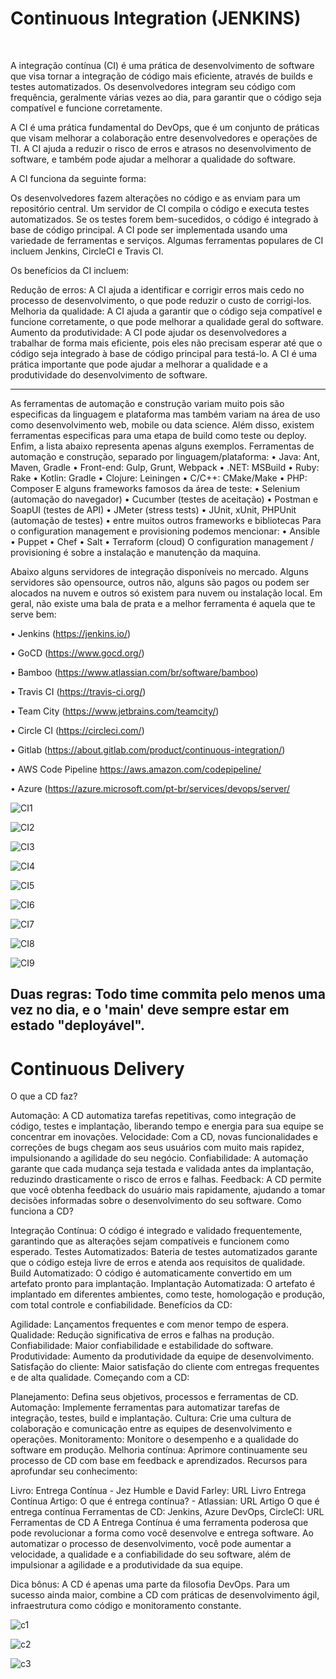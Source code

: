 # Continuous Integration (JENKINS)

<br> 

A integração contínua (CI) é uma prática de desenvolvimento de software que visa tornar a integração de código mais eficiente, através de builds e testes automatizados. Os desenvolvedores integram seu código com frequência, geralmente várias vezes ao dia, para garantir que o código seja compatível e funcione corretamente.

A CI é uma prática fundamental do DevOps, que é um conjunto de práticas que visam melhorar a colaboração entre desenvolvedores e operações de TI. A CI ajuda a reduzir o risco de erros e atrasos no desenvolvimento de software, e também pode ajudar a melhorar a qualidade do software.

A CI funciona da seguinte forma:

Os desenvolvedores fazem alterações no código e as enviam para um repositório central.
Um servidor de CI compila o código e executa testes automatizados.
Se os testes forem bem-sucedidos, o código é integrado à base de código principal.
A CI pode ser implementada usando uma variedade de ferramentas e serviços. Algumas ferramentas populares de CI incluem Jenkins, CircleCI e Travis CI.

Os benefícios da CI incluem:

Redução de erros: A CI ajuda a identificar e corrigir erros mais cedo no processo de desenvolvimento, o que pode reduzir o custo de corrigi-los.
Melhoria da qualidade: A CI ajuda a garantir que o código seja compatível e funcione corretamente, o que pode melhorar a qualidade geral do software.
Aumento da produtividade: A CI pode ajudar os desenvolvedores a trabalhar de forma mais eficiente, pois eles não precisam esperar até que o código seja integrado à base de código principal para testá-lo.
A CI é uma prática importante que pode ajudar a melhorar a qualidade e a produtividade do desenvolvimento de software.

<hr>

As ferramentas de automação e construção variam muito pois são especificas da linguagem e plataforma mas também variam na área de uso como desenvolvimento web, mobile ou data science. Além disso, existem ferramentas especificas para uma etapa de build como teste ou deploy. Enfim, a lista abaixo representa apenas alguns exemplos.
Ferramentas de automação e construção, separado por linguagem/plataforma:
•	Java: Ant, Maven, Gradle
•	Front-end: Gulp, Grunt, Webpack
•	.NET: MSBuild
•	Ruby: Rake
•	Kotlin: Gradle
•	Clojure: Leiningen
•	C/C++: CMake/Make
•	PHP: Composer
E alguns frameworks famosos da área de teste:
•	Selenium (automação do navegador)
•	Cucumber (testes de aceitação)
•	Postman e SoapUI (testes de API)
•	JMeter (stress tests)
•	JUnit, xUnit, PHPUnit (automação de testes)
•	entre muitos outros frameworks e bibliotecas
Para o configuration management e provisioning podemos mencionar:
•	Ansible
•	Puppet
•	Chef
•	Salt
•	Terraform (cloud)
O configuration management / provisioning é sobre a instalação e manutenção da maquina.


Abaixo alguns servidores de integração disponíveis no mercado. Alguns servidores são opensource, outros não, alguns são pagos ou podem ser alocados na nuvem e outros só existem para nuvem ou instalação local.
Em geral, não existe uma bala de prata e a melhor ferramenta é aquela que te serve bem:

•	Jenkins (https://jenkins.io/)

•	GoCD (https://www.gocd.org/)

•	Bamboo (https://www.atlassian.com/br/software/bamboo)

•	Travis CI (https://travis-ci.org/)

•	Team City (https://www.jetbrains.com/teamcity/)

•	Circle CI (https://circleci.com/)

•	Gitlab (https://about.gitlab.com/product/continuous-integration/)

•	AWS Code Pipeline https://aws.amazon.com/codepipeline/

•	Azure (https://azure.microsoft.com/pt-br/services/devops/server/

![CI1](https://github.com/Rafael-Bessa/CI-CD/assets/104053775/980c906a-db86-452f-bace-6d66db8291b6)

![CI2](https://github.com/Rafael-Bessa/CI-CD/assets/104053775/4c1676c0-501e-4497-9d6b-1503e98f03a4)

![CI3](https://github.com/Rafael-Bessa/CI-CD/assets/104053775/7908c1c3-c0e4-4250-a018-1024d7450793)

![CI4](https://github.com/Rafael-Bessa/CI-CD/assets/104053775/b81fb8b4-3181-4af3-bbd4-c4cdb99b8ce0)

![CI5](https://github.com/Rafael-Bessa/CI-CD/assets/104053775/6ce7c3cf-d542-434a-b264-4fb05c7de1d3)

![CI6](https://github.com/Rafael-Bessa/CI-CD/assets/104053775/2252cd20-a9b5-4be5-9535-d6d64364b517)

![CI7](https://github.com/Rafael-Bessa/CI-CD/assets/104053775/e767a29e-9c05-4ea5-9696-ed33fbc3e952)

![CI8](https://github.com/Rafael-Bessa/CI-CD/assets/104053775/217adb13-e8ba-4fb5-b75a-9dd5a6882a08)

![CI9](https://github.com/Rafael-Bessa/CI-CD/assets/104053775/4dde8722-88ac-4b9d-9ff2-c98ea1f83c2a)

## Duas regras: Todo time commita pelo menos uma vez no dia, e o 'main' deve sempre estar em estado "deployável".

# Continuous Delivery 

O que a CD faz?

Automação: A CD automatiza tarefas repetitivas, como integração de código, testes e implantação, liberando tempo e energia para sua equipe se concentrar em inovações.
Velocidade: Com a CD, novas funcionalidades e correções de bugs chegam aos seus usuários com muito mais rapidez, impulsionando a agilidade do seu negócio.
Confiabilidade: A automação garante que cada mudança seja testada e validada antes da implantação, reduzindo drasticamente o risco de erros e falhas.
Feedback: A CD permite que você obtenha feedback do usuário mais rapidamente, ajudando a tomar decisões informadas sobre o desenvolvimento do seu software.
Como funciona a CD?

Integração Contínua: O código é integrado e validado frequentemente, garantindo que as alterações sejam compatíveis e funcionem como esperado.
Testes Automatizados: Bateria de testes automatizados garante que o código esteja livre de erros e atenda aos requisitos de qualidade.
Build Automatizado: O código é automaticamente convertido em um artefato pronto para implantação.
Implantação Automatizada: O artefato é implantado em diferentes ambientes, como teste, homologação e produção, com total controle e confiabilidade.
Benefícios da CD:

Agilidade: Lançamentos frequentes e com menor tempo de espera.
Qualidade: Redução significativa de erros e falhas na produção.
Confiabilidade: Maior confiabilidade e estabilidade do software.
Produtividade: Aumento da produtividade da equipe de desenvolvimento.
Satisfação do cliente: Maior satisfação do cliente com entregas frequentes e de alta qualidade.
Começando com a CD:

Planejamento: Defina seus objetivos, processos e ferramentas de CD.
Automação: Implemente ferramentas para automatizar tarefas de integração, testes, build e implantação.
Cultura: Crie uma cultura de colaboração e comunicação entre as equipes de desenvolvimento e operações.
Monitoramento: Monitore o desempenho e a qualidade do software em produção.
Melhoria contínua: Aprimore continuamente seu processo de CD com base em feedback e aprendizados.
Recursos para aprofundar seu conhecimento:

Livro: Entrega Contínua - Jez Humble e David Farley: URL Livro Entrega Contínua
Artigo: O que é entrega contínua? - Atlassian: URL Artigo O que é entrega contínua
Ferramentas de CD: Jenkins, Azure DevOps, CircleCI: URL Ferramentas de CD
A Entrega Contínua é uma ferramenta poderosa que pode revolucionar a forma como você desenvolve e entrega software. Ao automatizar o processo de desenvolvimento, você pode aumentar a velocidade, a qualidade e a confiabilidade do seu software, além de impulsionar a agilidade e a produtividade da sua equipe.

Dica bônus: A CD é apenas uma parte da filosofia DevOps. Para um sucesso ainda maior, combine a CD com práticas de desenvolvimento ágil, infraestrutura como código e monitoramento constante.

![c1](https://github.com/Rafael-Bessa/CI-CD/assets/104053775/36944bd6-0f1b-4a20-9222-772a320a5860)

![c2](https://github.com/Rafael-Bessa/CI-CD/assets/104053775/d80d2277-efe2-4558-b460-0f1ab65fcfa5)

![c3](https://github.com/Rafael-Bessa/CI-CD/assets/104053775/ff3e679d-007f-4d50-8a15-239fc9eea3c0)


